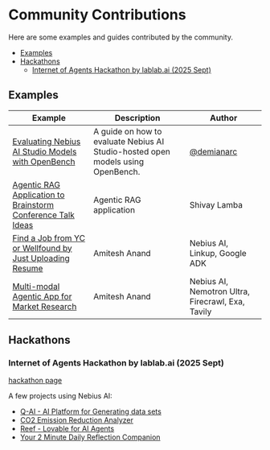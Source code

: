 # Community Contributions

Here are some examples and guides contributed by the community.

  - [Examples](#examples)
  - [Hackathons](#hackathons)
    - [Internet of Agents Hackathon by lablab.ai (2025 Sept)](#internet-of-agents-hackathon-by-lablabai-2025-sept)


## Examples

| Example | Description | Author |
|---|---|---|
| [Evaluating Nebius AI Studio Models with OpenBench](./openbench-evaluation-guide/) | A guide on how to evaluate Nebius AI Studio-hosted open models using OpenBench. | [@demianarc](https://github.com/demianarc) |
| [Agentic RAG Application to Brainstorm Conference Talk Ideas](https://dev.to/couchbase/how-i-built-an-agentic-rag-application-to-brainstorm-conference-talk-ideas-42oo) | Agentic RAG application | Shivay Lamba |
| [Find a Job from YC or Wellfound by Just Uploading Resume](https://medium.com/data-science-collective/i-tested-deepseek-r1-0528-built-a-job-finding-agent-with-adk-nebius-ai-linkup-76e6e62bdbba?sk=fa84bd0038671f6988e58368e14f2233) | Amitesh Anand | Nebius AI, Linkup, Google ADK | Upload your resume and let the agent find jobs from YC or Wellfound automatically. |
| [Multi-modal Agentic App for Market Research](https://generativeai.pub/i-built-a-team-of-5-agents-using-google-adk-meta-llama-and-nemotron-ultra-253b-e243a659b4a7?sk=ed2d85b17fbc475f97fd7285e9f00d95) | Amitesh Anand | Nebius AI, Nemotron Ultra, Firecrawl, Exa, Tavily | A multi-modal agentic app that performs comprehensive market research via web search and scraping |

## Hackathons

### Internet of Agents Hackathon by lablab.ai (2025 Sept)

[hackathon page](https://lablab.ai/event/internet-of-agents)

A few projects using Nebius AI:

- [Q-AI - AI Platform for Generating data sets](https://lablab.ai/event/internet-of-agents/q-ai/q-ai-ai-platform-for-generating-data-sets)
- [CO2 Emission Reduction Analyzer](https://lablab.ai/event/internet-of-agents/agenticnewbei/co2-emission-reduction-analyzer)
- [Reef - Lovable for AI Agents](https://lablab.ai/event/internet-of-agents/reefs/reef-lovable-for-ai-agents)
- [Your 2 Minute Daily Reflection Companion](https://lablab.ai/event/internet-of-agents/reflecta/your-2-minute-daily-reflection-companion)